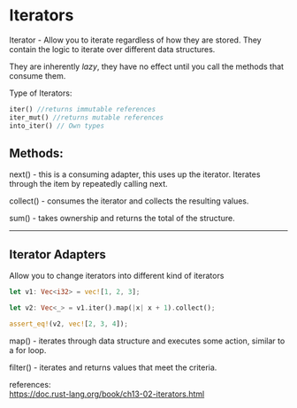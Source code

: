 # Iterators

Iterator - Allow you to iterate regardless of how they are stored. They contain the logic to iterate over different data structures.

They are inherently *lazy*, they have no effect until you call the methods that consume them.

Type of Iterators:

```rs
iter() //returns immutable references
iter_mut() //returns mutable references
into_iter() // Own types
```

## Methods:

next() - this is a consuming adapter, this uses up the iterator. Iterates through the item by repeatedly calling next.

collect() - consumes the iterator and collects the resulting values.

sum() - takes ownership and returns the total of the structure.

***
## Iterator Adapters

Allow you to change iterators into different kind of iterators

```rs
let v1: Vec<i32> = vec![1, 2, 3];

let v2: Vec<_> = v1.iter().map(|x| x + 1).collect();

assert_eq!(v2, vec![2, 3, 4]);
```

map() - iterates through data structure and executes some action, similar to a for loop.

filter() - iterates and returns values that meet the criteria. 

references: \
https://doc.rust-lang.org/book/ch13-02-iterators.html

